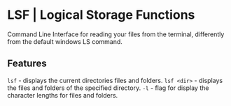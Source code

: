 # LSF | Logical Storage Functions
Command Line Interface for reading your files from the terminal, differently from the default windows LS command.

## Features
`lsf` - displays the current directories files and folders.
`lsf <dir>` - displays the files and folders of the specified directory.
`-l` - flag for display the character lengths for files and folders.